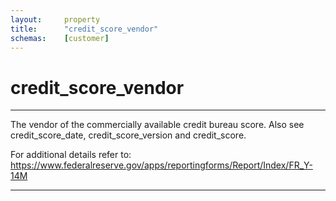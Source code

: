 ```yaml
---
layout:     property
title:      "credit_score_vendor"
schemas:    [customer]
---
```


# credit_score_vendor

---

The vendor of the commercially available credit bureau score. Also see credit_score_date, credit_score_version and credit_score.

For additional details refer to: https://www.federalreserve.gov/apps/reportingforms/Report/Index/FR_Y-14M

--- 